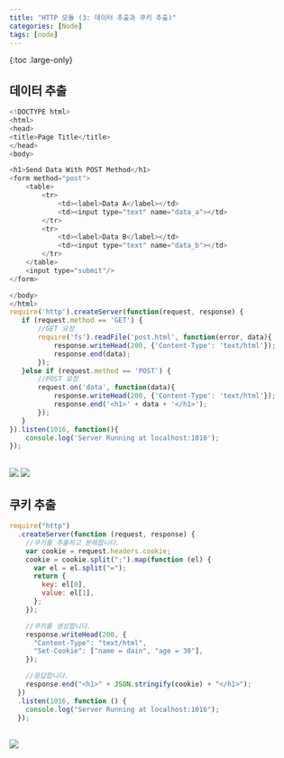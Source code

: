 ```yaml
---
title: "HTTP 모듈 (3: 데이터 추출과 쿠키 추출)"
categories: [Node]
tags: [node]
---
```


{:toc .large-only}

## 데이터 추출

```js
<!DOCTYPE html>
<html>
<head>
<title>Page Title</title>
</head>
<body>

<h1>Send Data With POST Method</h1>
<form method="post">
    <table>
        <tr>
            <td><label>Data A</label></td>
            <td><input type="text" name="data_a"></td>
        </tr>
        <tr>
            <td><label>Data B</label></td>
            <td><input type="text" name="data_b"></td>
        </tr>
    </table>
    <input type="submit"/>
</form>

</body>
</html>
require('http').createServer(function(request, response) {
   if (request.method == 'GET') {
       //GET 요청
       require('fs').readFile('post.html', function(error, data){
           response.writeHead(200, {'Content-Type': 'text/html'});
           response.end(data);
       });
   }else if (request.method == 'POST') {
       //POST 요청
       request.on('data', function(data){
           response.writeHead(200, {'Content-Type': 'text/html'});
           response.end('<h1>' + data + '</h1>');
       });
   }
}).listen(1016, function(){
    console.log('Server Running at localhost:1016');
});
```

<br/>
<img src="https://img1.daumcdn.net/thumb/R1280x0/?scode=mtistory2&fname=https%3A%2F%2Fblog.kakaocdn.net%2Fdn%2FbxBta6%2FbtqGARhr0gu%2FALkcQyxTh9RN5hfxkDAK5K%2Fimg.png">

<img src="https://img1.daumcdn.net/thumb/R1280x0/?scode=mtistory2&fname=https%3A%2F%2Fblog.kakaocdn.net%2Fdn%2FyDB6A%2FbtqGAbgJY9m%2FeEno0qhvrmikz0NBUhHMZk%2Fimg.png">

## 쿠키 추출

```js
require("http")
  .createServer(function (request, response) {
    //쿠키를 추출하고 분해합니다.
    var cookie = request.headers.cookie;
    cookie = cookie.split(";").map(function (el) {
      var el = el.split("=");
      return {
        key: el[0],
        value: el[1],
      };
    });

    //쿠키를 생성합니다.
    response.writeHead(200, {
      "Content-Type": "text/html",
      "Set-Cookie": ["name = dain", "age = 30"],
    });

    //응답합니다.
    response.end("<h1>" + JSON.stringify(cookie) + "</h1>");
  })
  .listen(1016, function () {
    console.log("Server Running at localhost:1016");
  });
```

<br/>
<img src="https://img1.daumcdn.net/thumb/R1280x0/?scode=mtistory2&fname=https%3A%2F%2Fblog.kakaocdn.net%2Fdn%2FbvpApm%2FbtqGxmJ0ZQE%2FByGY0BqRnL4JjA4toTw9XK%2Fimg.png">
